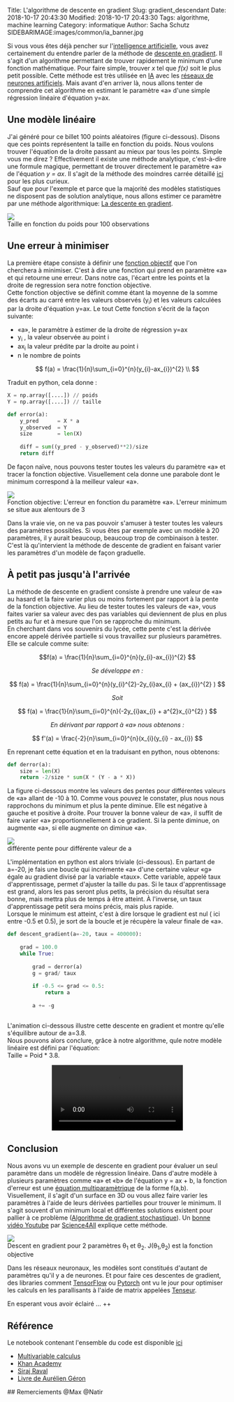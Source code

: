 Title: L'algorithme de descente en gradient
Slug: gradient_descendant
Date: 2018-10-17 20:43:30
Modified: 2018-10-17 20:43:30
Tags: algorithme, machine learning
Category: informatique
Author: Sacha Schutz
SIDEBARIMAGE:images/common/ia_banner.jpg


Si vous vous êtes déjà pencher sur l'[intelligence artificielle](https://fr.wikipedia.org/wiki/Intelligence_artificielle), vous avez certainement du entendre parler de la méthode de [descente en gradient](https://fr.wikipedia.org/wiki/Algorithme_du_gradient). Il s'agit d'un algorithme permettant de trouver rapidement le minimum d'une fonction mathématique. Pour faire simple, trouver *x* tel que *f(x)*  soit le plus petit possible. 
Cette méthode est très utilisée en [IA](https://fr.wikipedia.org/wiki/Intelligence_artificielle) avec les [réseaux de neurones artificiels](https://fr.wikipedia.org/wiki/R%C3%A9seau_de_neurones_artificiels). Mais avant d'en arriver là, nous allons tenter de comprendre cet algorithme en estimant le paramètre «a» d'une simple régression linéaire d'équation y=ax.

## Une modèle linéaire 

J'ai généré pour ce billet 100 points aléatoires (figure ci-dessous). Disons que ces points représentent la taille en fonction du poids. Nous voulons trouver l'équation de la droite passant au mieux par tous les points. Simple vous me direz ? Effectivement il existe une méthode analytique, c'est-à-dire une formule magique, permettant de trouver directement le paramètre «a» de l'équation *y = ax*. Il s'agit de la méthode des moindres carrée détaillé [ici](https://fr.khanacademy.org/math/statistics-probability/describing-relationships-quantitative-data/more-on-regression/v/proof-part-1-minimizing-squared-error-to-regression-line) pour les plus curieux.  
Sauf que pour l'exemple et parce que la majorité des modèles statistiques ne disposent pas de solution analytique, nous allons estimer ce paramètre par une méthode algorithmique: [La descente en gradient](https://fr.wikipedia.org/wiki/Algorithme_du_gradient). 

<div class="figure">
    <img src="images/gradient_descendant/observation.png" />      
    <div class="legend">Taille en fonction du poids pour 100 observations</div> </div>   

## Une erreur à minimiser 

La première étape consiste à définir une [fonction objectif](https://fr.wikipedia.org/wiki/Fonction_objectif) que l'on cherchera à minimiser. C'est à dire une fonction qui prend en paramètre «a» et qui retourne une erreur. Dans notre cas, l'écart entre les points et la droite de regression sera notre fonction objective.    
Cette fonction objective se définit comme étant la moyenne de la somme des écarts au carré entre les valeurs observés (y<sub>i</sub>) et les valeurs calculées par la droite d'équation y=ax. Le tout 
Cette fonction s'écrit de la façon suivante:

- «a», le paramètre à estimer de la droite de régression y=ax
- y<sub>i</sub> , la valeur observée au point i 
- ax<sub>i</sub> la valeur prédite par la droite au point i
- n le nombre de points

$$
f(a) = \frac{1}{n}\sum_{i=0}^{n}(y_{i}-ax_{i})^{2} \\
$$



Traduit en python, cela donne : 

```python
X = np.array([....]) // poids
Y = np.array([....]) // taille

def error(a):
    y_pred      = X * a 
    y_observed  = Y 
    size        = len(X)
    
    diff = sum((y_pred - y_observed)**2)/size
    return diff

```

De façon naïve, nous pouvons tester toutes les valeurs du paramètre «a» et tracer la fonction objective. Visuellement cela donne une parabole dont le minimum correspond à la meilleur valeur «a».

<div class="figure">
    <img src="images/gradient_descendant/naif.png" />      
    <div class="legend">Fonction objective: L'erreur en fonction du paramètre «a». L'erreur minimum se situe aux alentours de 3</div> </div>   

Dans la vraie vie, on ne va  pas pouvoir s'amuser à tester toutes les valeurs des paramètres possibles. Si vous êtes par exemple avec un modèle à 20 paramètres, il y aurait beaucoup, beaucoup trop de combinaison à tester. C'est là qu'intervient la méthode de descente de gradient en faisant varier les paramètres d'un modèle de façon graduelle.

## À petit pas jusqu'à l'arrivée
La méthode de descente en gradient consiste à prendre une valeur de «a» au hasard et la faire varier plus ou moins fortement par rapport à la pente de la fonction objective. Au lieu de tester toutes les valeurs de «a», vous faites varier sa valeur avec des pas variables qui deviennent de plus en plus petits au fur et à mesure que l'on se rapproche du minimum.     
En cherchant dans vos souvenirs du lycée, cette pente c'est la dérivée encore appelé dérivée partielle si vous travaillez sur plusieurs paramètres. Elle se calcule comme suite: 

$$f(a) = \frac{1}{n}\sum_{i=0}^{n}(y_{i}-ax_{i})^{2} $$ 

<center> <em> Se développe en : </em> </center>

$$ f(a) = \frac{1}{n}\sum_{i=0}^{n}(y_{i}^{2}-2y_{i}ax_{i} + (ax_{i})^{2} ) $$ 

<center> <em> Soit </em> </center>

$$ f(a) = \frac{1}{n}\sum_{i=0}^{n}(-2y_{i}ax_{i} + a^{2}x_{i}^{2} ) $$ 

<center> <em> En dérivant par rapport à «a» nous obtenons : </em> </center>

$$ f'(a) = \frac{-2}{n}\sum_{i=0}^{n}(x_{i}(y_{i} - ax_{i})  $$ 

En reprenant cette équation et en la traduisant en python, nous obtenons: 

```python
def derror(a):
    size = len(X)
    return -2/size * sum(X * (Y - a * X))
```

La figure ci-dessous montre les valeurs des pentes pour différentes valeurs de «a» allant de -10 à 10. Comme vous pouvez le constater, plus nous nous rapprochons du minimum et plus la pente diminue. Elle est négative à gauche et positive à droite. Pour trouver la bonne valeur de «a», il suffit de faire varier «a» proportionnellement à ce gradient. Si la pente diminue, on augmente «a», si elle augmente on diminue «a».

<div class="figure">
    <img src="images/gradient_descendant/derivate.png" />      
    <div class="legend">différente pente pour différente valeur de a</div> </div>   

L'implémentation en python est alors triviale (ci-dessous). En partant de a=-20, je fais une boucle qui incrémente «a» d'une certaine valeur «g» égale au gradient divisé par la variable «taux». Cette variable, appelé taux d'apprentissage, permet d'ajuster la taille du pas. Si le taux d'apprentissage est grand, alors les pas seront plus petits, la précision du résultat sera bonne, mais mettra plus de temps à être atteint. À l'inverse, un taux d'apprentissage petit sera moins précis, mais plus rapide.     
Lorsque le minimum est atteint, c'est à dire lorsque le gradient est nul ( ici entre -0.5 et 0.5), je sort de la boucle et je récupère la valeur finale de «a».

```python
def descent_gradient(a=-20, taux = 400000):
    
    grad = 100.0 
    while True:
        
        grad = derror(a) 
        g = grad/ taux
        
        if -0.5 <= grad <= 0.5:
            return a
        
        a += -g
        
```

L'animation ci-dessous illustre cette descente en gradient et montre qu'elle s'équilibre autour de a=3.8.     
Nous pouvons alors conclure, grâce à notre algorithme, qule notre modèle linéaire est défini par l'équation:      
Taille = Poid * 3.8.

<center>
<video controls>
  <source src="images/gradient_descendant/gradient.mp4" type="video/mp4">

Your browser does not support the video tag.
</video>
</center>



## Conclusion 
Nous avons vu un exemple de descente en gradient pour évaluer un seul paramètre dans un modèle de régression linéaire. Dans d'autre modèle à plusieurs paramètres comme «a» et «b» de l'équation y = ax + b, la fonction d'erreur est une [équation multiparamètrique](https://www.khanacademy.org/math/multivariable-calculus) de la forme f(a,b).  Visuellement, il s'agit d'un surface en 3D ou vous allez faire varier les paramètres à l'aide de leurs dérivées partielles pour trouver le minimum. Il s'agit souvent d'un minimum local et différentes solutions existent pour pallier à ce problème ([Algorithme de gradient stochastique](https://fr.wikipedia.org/wiki/Algorithme_du_gradient_stochastique)). Un [bonne vidéo Youtube](https://www.youtube.com/watch?v=Q9-vDFvDdfg&t=612s) par [Science4All](https://www.youtube.com/channel/UC0NCbj8CxzeCGIF6sODJ-7A) explique cette méthode.

<div class="figure">
    <img src="images/gradient_descendant/gradientDescent.jpg" />      
    <div class="legend">Descent en gradient pour 2 paramètres θ<sub>1</sub> et θ<sub>2</sub>. J(θ<sub>1</sub>,θ<sub>2</sub>) est la fonction objective </div> </div>   


Dans les réseaux neuronaux, les modèles sont constitués d'autant de paramètres qu'il y a de neurones. Et pour faire ces descentes de gradient, des libraries comment [TensorFlow](https://www.tensorflow.org/api_docs/python/tf/gradients) ou [Pytorch](https://pytorch.org/docs/stable/optim.html) ont vu le jour pour optimiser les calculs en les parallisants à l'aide de matrix appelées [Tenseur](https://fr.wikipedia.org/wiki/Tenseur).    

En esperant vous avoir éclairé ... ++  


## Référence
Le notebook contenant l'ensemble du code est disponible [ici](https://github.com/dridk/notebook/tree/master/gradient_descent)

- [Multivariable calculus](https://www.khanacademy.org/math/multivariable-calculus)
- [Khan Academy](https://www.youtube.com/watch?v=TEB2z7ZlRAw)
- [Siraj Raval](https://www.youtube.com/watch?v=nhqo0u1a6fw)
- [Livre de Aurélien Géron](https://www.dunod.com/livres-aurelien-geron)


## Remerciements
@Max
@Natir
